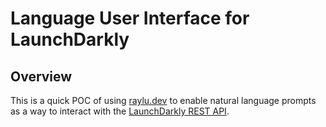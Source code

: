 # Language User Interface for LaunchDarkly
## Overview
This is a quick POC of using [raylu.dev](https://www.raylu.dev/) to enable natural language prompts as a way to interact with the [LaunchDarkly REST API](https://apidocs.launchdarkly.com/).